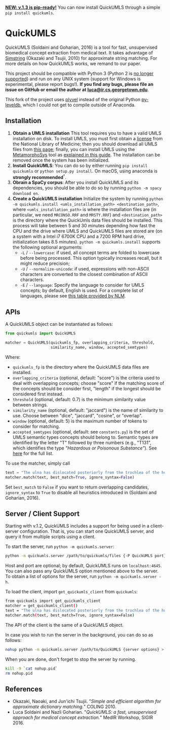 [**NEW: v.1.3 is pip-ready!**](https://giphy.com/embed/BlVnrxJgTGsUw) You can now install QuickUMLS through a simple `pip install quickumls`.

# QuickUMLS

QuickUMLS (Soldaini and Goharian, 2016) is a tool for fast, unsupervised  biomedical concept extraction from medical text.
It takes advantage of [Simstring](http://www.chokkan.org/software/simstring/) (Okazaki and Tsujii, 2010) for approximate string matching.
For more details on how QuickUMLS works, we remand to our paper.

This project should be compatible with Python 3 (Python 2 is [no longer supported](https://pythonclock.org/)) and run on any UNIX system (support for Windows is experimental, please report bugs!). **If you find any bugs, please file an issue on GitHub or email the author at luca@ir.cs.georgetown.edu**.

This fork of the project uses [plyvel](https://github.com/wbolster/plyvel) instead of the original Python [py-leveldb](https://github.com/rjpower/py-leveldb), which I could not get to compile outside of Anaconda.

## Installation

1. **Obtain a UMLS installation** This tool requires you to have a valid UMLS installation on disk. To install UMLS, you must first obtain a [license](https://uts.nlm.nih.gov/license.html) from the National Library of Medicine; then you should download all UMLS files from [this page](https://www.nlm.nih.gov/research/umls/licensedcontent/umlsknowledgesources.html); finally, you can install UMLS using the [MetamorphoSys](https://www.nlm.nih.gov/pubs/factsheets/umlsmetamorph.html) tool as [explained in this guide](https://www.nlm.nih.gov/research/umls/implementation_resources/metamorphosys/help.html).  The installation can be removed once the system has been initialized.
2. **Install QuickUMLS**: You can do so by either running `pip install quickumls` or `python setup.py install`. On macOS, using anaconda is **strongly recommended**<sup>†</sup>. 
3. **Obrain a SpaCy corpus**: After you install QuickUMLS and its dependencies, you should be able to do so by running `python -m spacy download en`.
3. **Create a QuickUMLS installation** Initialize the system by running `python -m quickumls.install <umls_installation_path> <destination_path>`, where `<umls_installation_path>` is where the installation files are (in particular, we need `MRCONSO.RRF` and `MRSTY.RRF`) and `<destination_path>` is the directory where the QuickUmls data files should be installed. This process will take between 5 and 30 minutes depending how fast the CPU and the drive where UMLS and QuickUMLS files are stored are (on a system with a Intel i7 6700K CPU and a 7200 RPM hard drive, initialization takes 8.5 minutes). `python -m quickumls.install` supports the following optional arguments:
    - `-L` / `--lowercase`: if used, all concept terms are folded to lowercase before being processed. This option typically increases recall, but it might reduce precision;
    - `-U` / `--normalize-unicode`: if used, expressions with non-ASCII characters are converted to the closest combination of ASCII characters.
    - `-E` / `--language`: Specify the language to consider for UMLS concepts; by default, English is used. For a complete list of languages, please see [this table provided by NLM](https://www.nlm.nih.gov/research/umls/knowledge_sources/metathesaurus/release/abbreviations.html#LAT).



## APIs

A QuickUMLS object can be instantiated as follows:

```python
from quickumls import QuickUMLS

matcher = QuickUMLS(quickumls_fp, overlapping_criteria, threshold,
                    similarity_name, window, accepted_semtypes)
```

Where:

- `quickumls_fp` is the directory where the QuickUMLS data files are installed.
- `overlapping_criteria` (optional, default: "score") is the criteria used to deal with overlapping concepts; choose "score" if the matching score of the concepts should be consider first, "length" if the longest should be considered first instead.
- `threshold` (optional, default: 0.7) is the minimum similarity value between strings.
- `similarity_name` (optional, default: "jaccard") is the name of similarity to use. Choose between "dice", "jaccard", "cosine", or "overlap".
- `window` (optional, default: 5) is the maximum number of tokens to consider for matching.
- `accepted_semtypes` (optional, default: see `constants.py`) is the set of UMLS semantic types concepts should belong to. Semantic types are identified by the letter "T" followed by three numbers (e.g., "T131", which identifies the type *"Hazardous or Poisonous Substance"*). See [here](https://metamap.nlm.nih.gov/Docs/SemanticTypes_2013AA.txt) for the full list.

To use the matcher, simply call

```python
text = "The ulna has dislocated posteriorly from the trochlea of the humerus."
matcher.match(text, best_match=True, ignore_syntax=False)
```

Set `best_match` to `False` if you want to return overlapping candidates, `ignore_syntax` to `True` to disable all heuristics introduced in (Soldaini and Goharian, 2016).


## Server / Client Support

Starting with v.1.2, QuickUMLS includes a support for being used in a client-server configuration. That is, you can start one QuickUMLS server, and query it from multiple scripts using a client.

To start the server, run `python -m quickumls.server`:

```bash
python -m quickumls.server /path/to/quickumls/files {-P QuickUMLS port} {-H QuickUMLS host} {QuickUMLS options}
```

Host and port are optional; by default, QuickUMLS runs on `localhost:4645`. You can also pass any QuickUMLS option mentioned above to the server. To obtain a list of options for the server, run `python -m quickumls.server -h`.

To load the client, import `get_quickumls_client` from `quickumls`:

```bash
from quickumls import get_quickumls_client
matcher = get_quickumls_client()
text = "The ulna has dislocated posteriorly from the trochlea of the humerus."
matcher.match(text, best_match=True, ignore_syntax=False)
```

The API of the client is the same of a QuickUMLS object.


In case you wish to run the server in the background, you can do so as follows:

```bash
nohup python -m quickumls.server /path/to/QuickUMLS {server options} > /dev/null 2>&1 & echo $! > nohup.pid

```

When you are done, don't forget to stop the server by running.
```bash
kill -9 `cat nohup.pid`
rm nohup.pid
```

## References

- Okazaki, Naoaki, and Jun'ichi Tsujii. "*Simple and efficient algorithm for approximate dictionary matching.*" COLING 2010.
- Luca Soldaini and Nazli Goharian. "*QuickUMLS: a fast, unsupervised approach for medical concept extraction.*" MedIR Workshop, SIGIR 2016.
